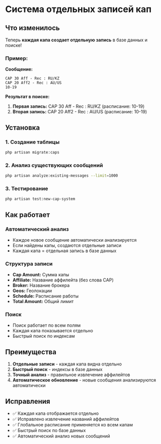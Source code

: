 # Система отдельных записей кап

## Что изменилось

Теперь **каждая капа создает отдельную запись** в базе данных и поиске!

### Пример:
**Сообщение:**
```
CAP 30 Aff - Rec : RU/KZ
CAP 20 Aff2 - Rec : AU/US
10-19
```

**Результат в поиске:**
1. **Первая запись:** CAP 30 Aff - Rec : RU/KZ (расписание: 10-19)
2. **Вторая запись:** CAP 20 Aff2 - Rec : AU/US (расписание: 10-19)

## Установка

### 1. Создание таблицы
```bash
php artisan migrate:caps
```

### 2. Анализ существующих сообщений
```bash
php artisan analyze:existing-messages --limit=1000
```

### 3. Тестирование
```bash
php artisan test:new-cap-system
```

## Как работает

### Автоматический анализ
- Каждое новое сообщение автоматически анализируется
- Если найдены капы, создаются отдельные записи
- Каждая капа = отдельная запись в базе данных

### Структура записи
- **Cap Amount:** Сумма капы
- **Affiliate:** Название аффилейта (без слова CAP)
- **Broker:** Название брокера
- **Geos:** Геолокации
- **Schedule:** Расписание работы
- **Total Amount:** Общий лимит

### Поиск
- Поиск работает по всем полям
- Каждая капа показывается отдельно
- Быстрый поиск по индексам

## Преимущества

1. **Отдельные записи** - каждая капа видна отдельно
2. **Быстрый поиск** - индексы в базе данных
3. **Точный анализ** - правильное извлечение аффилейтов
4. **Автоматическое обновление** - новые сообщения анализируются автоматически

## Исправления

- ✅ Каждая капа отображается отдельно
- ✅ Исправлено извлечение названий аффилейтов
- ✅ Глобальное расписание применяется ко всем капам
- ✅ Быстрый поиск по базе данных
- ✅ Автоматический анализ новых сообщений 